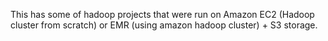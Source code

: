 This has some of hadoop projects that were run on Amazon EC2 (Hadoop cluster from scratch) or EMR (using amazon hadoop cluster) + S3 storage.
